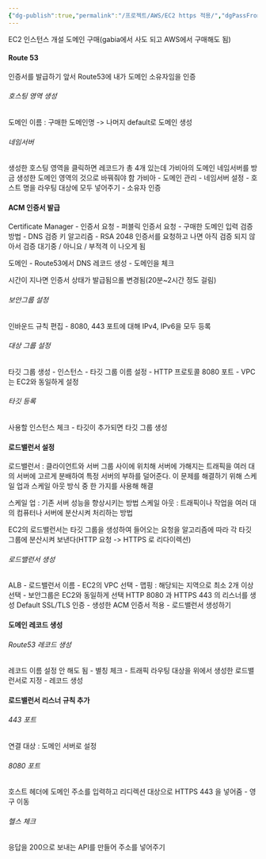 ```yaml
---
{"dg-publish":true,"permalink":"/프로젝트/AWS/EC2 https 적용/","dgPassFrontmatter":true}
---
```



EC2 인스턴스  개설 
도메인 구매(gabia에서 사도 되고 AWS에서 구매해도 됨)
#### Route 53
인증서를 발급하기 앞서 Route53에 내가 도메인 소유자임을 인증

###### 호스팅 영역 생성
도메인 이름 : 구매한 도메인명 -> 나머지 default로 도메인 생성

###### 네임서버
생성한 호스팅 영역을 클릭하면 레코드가 총 4개 있는데
가비아의 도메인 네임서버를 방금 생성한 도메인 영역의 것으로 바꿔줘야 함
가비아 - 도메인 관리 - 네임서버 설정 - 호스트 명을 라우팅 대상에 모두 넣어주기 - 소유자 인증

#### ACM 인증서 발급
Certificate Manager - 인증서 요청 - 퍼블릭 인증서 요청 - 구매한 도메인 입력
검증 방법 - DNS 검증
키 알고리즘 - RSA 2048
인증서를 요청하고 나면 아직 검증 되지 않아서 검증 대기중 / 아니요 / 부적격 이 나오게 됨

도메인 - Route53에서  DNS 레코드 생성 - 도메인을 체크

시간이 지나면 인증서 상태가 발급됨으롤 변경됨(20분~2시간 정도 걸림)

###### 보안그룹 설정
인바운드 규칙 편집 - 8080, 443 포트에 대해 IPv4, IPv6을 모두 등록
###### 대상 그룹 설정
타깃 그룹 생성 - 인스턴스 - 타깃 그룹 이름 설정 - HTTP 프로토콜 8080 포트 - VPC는 EC2와 동일하게 설정

###### 타깃 등록
사용할 인스턴스 체크 - 타깃이 추가되면 타깃 그룹 생성

#### 로드밸런서 설정
로드밸런서 : 클라이언트와 서버 그룹 사이에 위치해 서버에 가해지는 트래픽을 여러 대의 서버에 고르게 분배하여 특정 서버의 부하를 덜어준다. 이 문제를 해결하기 위해 스케일 업과 스케일 아웃 방식 중 한 가지를 사용해 해결

스케일 업 : 기존 서버 성능을 향상시키는 방법
스케일 아웃 : 트래픽이나 작업을 여러 대의 컴퓨터나 서버에 분산시켜 처리하는 방법

EC2의 로드밸런서는 타깃 그룹을 생성하여 들어오는 요청을 알고리즘에 따라 각 타깃 그룹에 분산시켜 보낸다(HTTP 요청 -> HTTPS 로 리다이렉션)

###### 로드밸런서 생성
ALB - 로드밸런서 이름 - EC2의 VPC 선택 - 맵핑 : 해당되는 지역으로 최소 2개 이상 선택 - 보안그룹은 EC2와 동일하게 선택 
HTTP 8080 과 HTTPS 443 의 리스너를 생성
Default SSL/TLS 인증 - 생성한 ACM 인증서 적용 - 로드밸런서 생성하기

#### 도메인 레코드 생성
###### Route53 레코드 생성
레코드 이름 설정 안 해도 됨 - 별칭 체크 - 트래픽 라우팅 대상을 위에서 생성한 로드밸런서로 지정 - 레코드 생성

#### 로드밸런서 리스너 규칙 추가
###### 443 포트
연결 대상 : 도메인 서버로 설정
###### 8080 포트
호스트 헤더에 도메인 주소를 입력하고 리디렉션 대상으로 HTTPS 443 을 넣어줌 - 영구 이동

###### 헬스 체크
응답을 200으로 보내는 API를 만들어 주소를 넣어주기